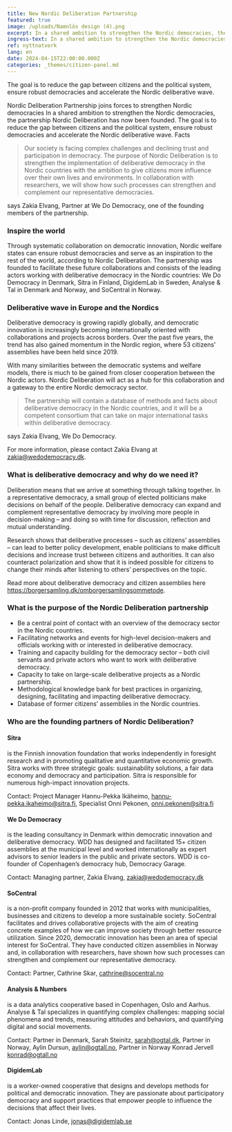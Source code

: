 ```yaml
---
title: New Nordic Deliberation Partnership
featured: true
image: /uploads/Namnlös design (4).png
excerpt: In a shared ambition to strengthen the Nordic democracies, the partnership Nordic Deliberation has now been founded.
ingress-text: In a shared ambition to strengthen the Nordic democracies, the partnership Nordic Deliberation has now been founded.
ref: nyttnatverk
lang: en
date: 2024-04-15T22:00:00.000Z
categories: _themes/citizen-panel.md
---
```


The goal is to reduce the gap between citizens and the political system, ensure robust democracies and accelerate the Nordic deliberative wave.

Nordic Deliberation Partnership joins forces to strengthen Nordic democracies
In a shared ambition to strengthen the Nordic democracies, the partnership Nordic Deliberation has now been founded. The goal is to reduce the gap between citizens and the political system, ensure robust democracies and accelerate the Nordic deliberative wave.
Facts

> Our society is facing complex challenges and declining trust and participation in democracy. The purpose of Nordic Deliberation is to strengthen the implementation of deliberative democracy in the Nordic countries with the ambition to give citizens more influence over their own lives and environments. In collaboration with researchers, we will show how such processes can strengthen and complement our representative democracies.

says Zakia Elvang, Partner at We Do Democracy, one of the founding members of the partnership.

### Inspire the world
Through systematic collaboration on democratic innovation, Nordic welfare states can ensure robust democracies and serve as an inspiration to the rest of the world, according to Nordic Deliberation. The partnership was founded to facilitate these future collaborations and consists of the leading actors working with deliberative democracy in the Nordic countries: We Do Democracy in Denmark, Sitra in Finland, DigidemLab in Sweden, Analyse & Tal in Denmark and Norway, and SoCentral in Norway.

### Deliberative wave in Europe and the Nordics
Deliberative democracy is growing rapidly globally, and democratic innovation is increasingly becoming internationally oriented with collaborations and projects across borders. Over the past five years, the trend has also gained momentum in the Nordic region, where 53 citizens’ assemblies have been held since 2019.

With many similarities between the democratic systems and welfare models, there is much to be gained from closer cooperation between the Nordic actors. Nordic Deliberation will act as a hub for this collaboration and a gateway to the entire Nordic democracy sector.

> The partnership will contain a database of methods and facts about deliberative democracy in the Nordic countries, and it will be a competent consortium that can take on major international tasks within deliberative democracy.

says Zakia Elvang, We Do Democracy.

For more information, please contact Zakia Elvang at <zakia@wedodemocracy.dk>.

### What is deliberative democracy and why do we need it?
Deliberation means that we arrive at something through talking together. In a representative democracy, a small group of elected politicians make decisions on behalf of the people. Deliberative democracy can expand and complement representative democracy by involving more people in decision-making – and doing so with time for discussion, reflection and mutual understanding.

Research shows that deliberative processes – such as citizens’ assemblies – can lead to better policy development, enable politicians to make difficult decisions and increase trust between citizens and authorities. It can also counteract polarization and show that it is indeed possible for citizens to change their minds after listening to others’ perspectives on the topic.

Read more about deliberative democracy and citizen assemblies here <https://borgersamling.dk/omborgersamlingsommetode>.

### What is the purpose of the Nordic Deliberation partnership
* Be a central point of contact with an overview of the democracy sector in the Nordic countries.
* Facilitating networks and events for high-level decision-makers and officials working with or interested in deliberative democracy.
* Training and capacity building for the democracy sector – both civil servants and private actors who want to work with deliberative democracy.
* Capacity to take on large-scale deliberative projects as a Nordic partnership.
* Methodological knowledge bank for best practices in organizing, designing, facilitating and impacting deliberative democracy.
* Database of former citizens’ assemblies in the Nordic countries.


### Who are the founding partners of Nordic Deliberation?

#### Sitra
is the Finnish innovation foundation that works independently in foresight research and in promoting qualitative and quantitative economic growth. Sitra works with three strategic goals: sustainability solutions, a fair data economy and democracy and participation. Sitra is responsible for numerous high-impact innovation projects.

Contact: Project Manager Hannu-Pekka Ikäheimo, <hannu-pekka.ikaheimo@sitra.fi>, Specialist Onni Pekonen, <onni.pekonen@sitra.fi>


#### We Do Democracy
is the leading consultancy in Denmark within democratic innovation and deliberative democracy. WDD has designed and facilitated 15+ citizen assemblies at the municipal level and worked internationally as expert advisors to senior leaders in the public and private sectors. WDD is co-founder of Copenhagen’s democracy hub, Democracy Garage.

Contact: Managing partner, Zakia Elvang, <zakia@wedodemocracy.dk>


#### SoCentral
is a non-profit company founded in 2012 that works with municipalities, businesses and citizens to develop a more sustainable society. SoCentral facilitates and drives collaborative projects with the aim of creating concrete examples of how we can improve society through better resource utilization. Since 2020, democratic innovation has been an area of special interest for SoCentral. They have conducted citizen assemblies in Norway and, in collaboration with researchers, have shown how such processes can strengthen and complement our representative democracy.

Contact: Partner, Cathrine Skar, <cathrine@socentral.no>

#### Analysis & Numbers
is a data analytics cooperative based in Copenhagen, Oslo and Aarhus. Analyse & Tal specializes in quantifying complex challenges: mapping social phenomena and trends, measuring attitudes and behaviors, and quantifying digital and social movements.

Contact: Partner in Denmark, Sarah Steinitz, <sarah@ogtal.dk>, Partner in Norway, Aylin Dursun, <aylin@ogtall.no>, Partner in Norway Konrad Jervell <konrad@ogtall.no>

#### DigidemLab
is a worker-owned cooperative that designs and develops methods for political and democratic innovation. They are passionate about participatory democracy and support practices that empower people to influence the decisions that affect their lives.

Contact: Jonas Linde, <jonas@digidemlab.se>
